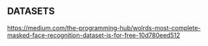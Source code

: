 ## DATASETS
https://medium.com/the-programming-hub/wolrds-most-complete-masked-face-recognition-dataset-is-for-free-10d780eed512
